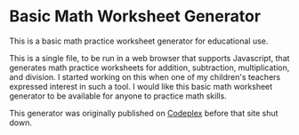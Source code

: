 # Basic Math Worksheet Generator

This is a basic math practice worksheet generator for educational use.

This is a single file, to be run in a web browser that supports Javascript, that generates math practice worksheets for addition, subtraction, multiplication, and division. I started working on this when one of my children's teachers expressed interest in such a tool. I would like this basic math worksheet generator to be available for anyone to practice math skills.

This generator was originally published on [Codeplex](https://mathworksheet.codeplex.com/) before that site shut down.
